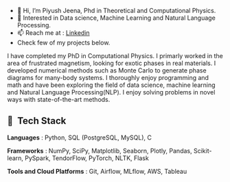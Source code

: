 - 👋 Hi, I’m Piyush Jeena, Phd in Theoretical and Computational Physics.
- 👀 Interested in Data science, Machine Learning and Natural Language Processing.
- 📫 Reach me at : [Linkedin](https://www.linkedin.com/in/piyush-jeena-19664123a/)
- Check few of my projects below.

I have completed my PhD in Computational Physics. I primarly worked in the area of frustrated magnetism, looking for exotic phases in real materials. I developed numerical methods such as Monte Carlo to generate phase diagrams for many-body systems. I thoroughly enjoy programming and math and have been exploring the field of data science, machine learning and Natural Language Processing(NLP). I enjoy solving problems in novel ways with state-of-the-art methods.

<h2> 🚀 &nbsp;Tech Stack</h2>

**Languages** : Python, SQL (PostgreSQL, MySQL), C

**Frameworks** : NumPy, SciPy, Matplotlib, Seaborn, Plotly, Pandas, Scikit-learn, PySpark, TendorFlow, PyTorch, NLTK, Flask

**Tools and Cloud Platforms** : Git, Airflow, MLflow, AWS, Tableau






<!---
pjeena/pjeena is a ✨ special ✨ repository because its `README.md` (this file) appears on your GitHub profile.
You can click the Preview link to take a look at your changes.
--->
